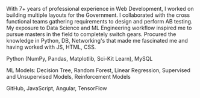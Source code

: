With 7+ years of professional experience in Web Development, I worked on building multiple layouts for the Government. I collaborated with the cross functional teams gathering requirements to design and perform AB testing. My exposure to Data Science and ML Engineering workflow inspired me to pursue masters in the field to completely switch gears. Procured the knowledge in Python, DB, Networking's that made me fascinated me and having worked with JS, HTML, CSS. 

Python (NumPy, Pandas, Matplotlib, Sci-Kit Learn), MySQL 

ML Models: Decision Tree, Random Forest, Linear Regression, Supervised and Unsupervised Models, Reinforcement Models 

GitHub, JavaScript, Angular, TensorFlow  
